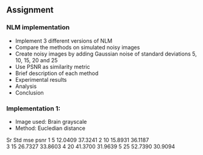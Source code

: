 ## Assignment

### NLM implementation

* Implement 3 different versions of NLM
* Compare the methods on simulated noisy images
* Create noisy images by adding Gaussian noise of standard deviations 5, 10, 15, 20 and 25
* Use PSNR as similarity metric
* Brief description of each method
* Experimental results
* Analysis
* Conclusion


### Implementation 1:

* Image used: Brain grayscale
* Method: Eucledian distance

Sr      Std          mse         psnr
1       5            12.0409     37.3241
2       10           15.8931     36.1187   
3       15           26.7327     33.8603
4       20           41.3700     31.9639
5       25           52.7390     30.9094
